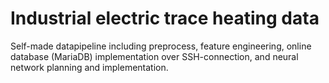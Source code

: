 # Industrial electric trace heating data
Self-made datapipeline including preprocess, feature engineering, online database (MariaDB) implementation over SSH-connection, and neural network planning and implementation.
